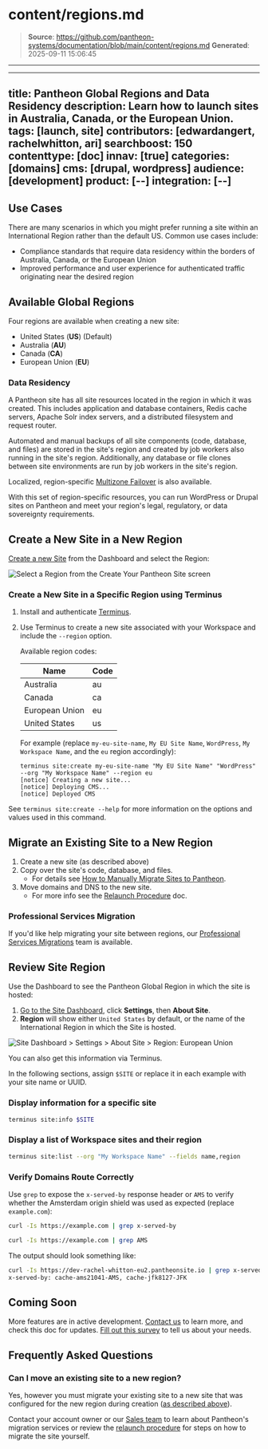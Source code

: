 # content/regions.md

> **Source**: https://github.com/pantheon-systems/documentation/blob/main/content/regions.md
> **Generated**: 2025-09-11 15:06:45

---

---
title: Pantheon Global Regions and Data Residency
description: Learn how to launch sites in Australia, Canada, or the European Union.
tags: [launch, site]
contributors: [edwardangert, rachelwhitton, ari]
searchboost: 150
contenttype: [doc]
innav: [true]
categories: [domains]
cms: [drupal, wordpress]
audience: [development]
product: [--]
integration: [--]
---

## Use Cases
There are many scenarios in which you might prefer running a site within an International Region rather than the default US. Common use cases include:

* Compliance standards that require data residency within the borders of Australia, Canada, or the European Union
* Improved performance and user experience for authenticated traffic originating near the desired region

## Available Global Regions

Four regions are available when creating a new site:

* United States (**US**) (Default)
* Australia (**AU**)
* Canada (**CA**)
* European Union (**EU**)

### Data Residency

A Pantheon site has all site resources located in the region in which it was created. This includes application and database containers, Redis cache servers, Apache Solr index servers, and a distributed filesystem and request router.

Automated and manual backups of all site components (code, database, and files) are stored in the site's region and created by job workers also running in the site's region. Additionally, any database or file clones between site environments are run by job workers in the site's region.

Localized, region-specific [Multizone Failover](/multizone-failover) is also available.

With this set of region-specific resources, you can run WordPress or Drupal sites on Pantheon and meet your region's legal, regulatory, or data sovereignty requirements.

## Create a New Site in a New Region

[Create a new Site](/guides/account-mgmt/workspace-sites-teams/sites) from the Dashboard and select the Region:

![Select a Region from the Create Your Pantheon Site screen](../images/dashboard/create-pantheon-site.png)

### Create a New Site in a Specific Region using Terminus

1. Install and authenticate [Terminus](/terminus).

1. Use Terminus to create a new site associated with your Workspace and include the `--region` option.

    Available region codes:

    | Name           | Code |
    |----------------|------|
    | Australia      | au   |
    | Canada         | ca   |
    | European Union | eu   |
    | United States  | us   |

    For example (replace `my-eu-site-name`, `My EU Site Name`, `WordPress`, `My Workspace Name`, and the `eu` region accordingly):

    ```bash{outputLines: 2-4}
    terminus site:create my-eu-site-name "My EU Site Name" "WordPress" --org "My Workspace Name" --region eu
    [notice] Creating a new site...
    [notice] Deploying CMS...
    [notice] Deployed CMS
    ```

See `terminus site:create --help` for more information on the options and values used in this command.

## Migrate an Existing Site to a New Region

1.  Create a new site (as described above)
1.  Copy over the site's code, database, and files.
    * For details see [How to Manually Migrate Sites to Pantheon](/migrate-manual/#import-your-code).
1.  Move domains and DNS to the new site.
    * For more info see the [Relaunch Procedure](/relaunch/#relaunch-procedure) doc.

### Professional Services Migration
If you'd like help migrating your site between regions, our [Professional Services Migrations](https://pantheon.io/professional-services) team is available.

## Review Site Region

Use the Dashboard to see the Pantheon Global Region in which the site is hosted:

1.  [Go to the Site Dashboard](/guides/account-mgmt/workspace-sites-teams/sites#site-dashboard), click **Settings**, then **About Site**.
1.  **Region** will show either `United States` by default, or the name of the International Region in which the Site is hosted.

![Site Dashboard > Settings > About Site > Region: European Union](../images/settings-about-site-region-eu.png)

You can also get this information via Terminus.

In the following sections, assign `$SITE` or replace it in each example with your site name or UUID.

### Display information for a specific site

```bash
terminus site:info $SITE
```

### Display a list of Workspace sites and their region

```bash
terminus site:list --org "My Workspace Name" --fields name,region
```

### Verify Domains Route Correctly
Use `grep` to expose the `x-served-by` response header or `AMS` to verify whether the Amsterdam origin shield was used as expected (replace `example.com`):

```bash
curl -Is https://example.com | grep x-served-by
```

```bash
curl -Is https://example.com | grep AMS
```

The output should look something like:

```bash
curl -Is https://dev-rachel-whitton-eu2.pantheonsite.io | grep x-served-by
x-served-by: cache-ams21041-AMS, cache-jfk8127-JFK
```

## Coming Soon

More features are in active development. [Contact us](https://pantheon.io/contact-us) to learn more, and check this doc for updates. [Fill out this survey](https://www.getfeedback.com/r/hkR9uTAJ) to tell us about your needs.

## Frequently Asked Questions

### Can I move an existing site to a new region?
Yes, however you must migrate your existing site to a new site that was configured for the new region during creation ([as described above](#create-a-new-site-in-a-new-region)).

Contact your account owner or our [Sales team](https://pantheon.io/contact-us) to learn about Pantheon's migration services or review the [relaunch procedure](/relaunch) for steps on how to migrate the site yourself.
